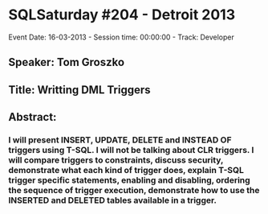 # SQLSaturday #204 - Detroit 2013
Event Date: 16-03-2013 - Session time: 00:00:00 - Track: Developer
## Speaker: Tom Groszko
## Title: Writting DML Triggers
## Abstract:
### I will present INSERT, UPDATE, DELETE and INSTEAD OF triggers using T-SQL. I will not be talking about CLR triggers. I will compare triggers to constraints, discuss security, demonstrate what each kind of trigger does, explain T-SQL trigger specific statements, enabling and disabling, ordering the sequence of trigger execution, demonstrate how to use the INSERTED and DELETED tables available in a trigger.
